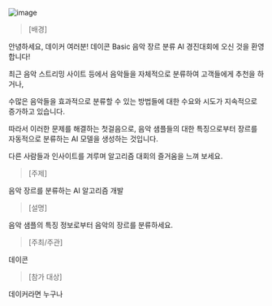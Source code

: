 ![image](https://user-images.githubusercontent.com/108413432/234204502-eaf6f6f7-e095-43cb-b1de-cf52112cb07a.png)


> [배경] 

안녕하세요, 데이커 여러분! 데이콘 Basic 음악 장르 분류 AI 경진대회에 오신 것을 환영합니다!

최근 음악 스트리밍 사이트 등에서 음악들을 자체적으로 분류하여 고객들에게 추천을 하거나, 

수많은 음악들을 효과적으로 분류할 수 있는 방법들에 대한 수요와 시도가 지속적으로 증가하고 있습니다.

따라서 이러한 문제를 해결하는 첫걸음으로, 음악 샘플들의 대한 특징으로부터 장르를 자동적으로 분류하는 AI 모델을 생성하는 것입니다.

다른 사람들과 인사이트를 겨루며 알고리즘 대회의 즐거움을 느껴 보세요.



> [주제]

음악 장르를 분류하는 AI 알고리즘 개발



>[설명]

음악 샘플의 특징 정보로부터 음악의 장르를 분류하세요.



>[주최/주관]

데이콘



>[참가 대상]

데이커라면 누구나
